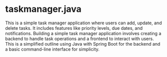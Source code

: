 # taskmanager.java
This is a simple task manager application where users can add, update, and delete tasks. It includes features like priority levels, due dates, and notifications.
Building a simple task manager application involves creating a backend to handle task operations and a frontend to interact with users. This is a simplified outline using Java with Spring Boot for the backend and a basic command-line interface for simplicity.

